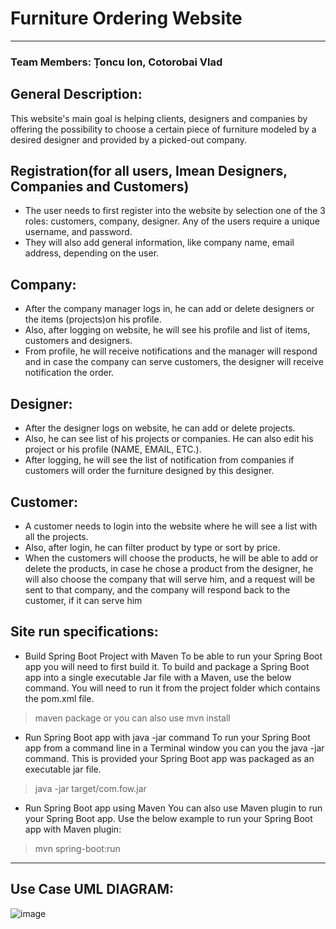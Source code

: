# Furniture Ordering Website
---
### Team Members: Țoncu Ion, Cotorobai Vlad

## General Description:

This website's main goal is helping clients, designers and companies by offering the possibility to choose
a certain piece of furniture modeled by a desired designer and provided by a picked-out company.

## Registration(for all users, Imean Designers, Companies and Customers)

* The user needs to first register into the website by selection one of the 3 roles: customers, company,
designer. Any of the users require a unique username, and password.
* They will also add general information, like company name, email address, depending on the user.

## Company:

* After the company manager logs in, he can add or delete designers or the items
(projects)on his profile.
* Also, after logging on website, he will see his profile and list of items, customers
and designers.
* From profile, he will receive notifications and the manager will respond and in
case the company can serve customers, the designer will receive notification the
order.

## Designer:

* After the designer logs on website, he can add or delete projects.
* Also, he can see list of his projects or companies. He can also edit his project or
his profile (NAME, EMAIL, ETC.).
* After logging, he will see the list of notification from companies if customers will
order the furniture designed by this designer.

## Customer:

* A customer needs to login into the website where he will see a list with all the
projects.
* Also, after login, he can filter product by type or sort by price.
* When the customers will choose the products, he will be able to add or delete the
products, in case he chose a product from the designer, he will also choose the
company that will serve him, and a request will be sent to that company, and the
company will respond back to the customer, if it can serve him

## Site run specifications:

* Build Spring Boot Project with Maven
To be able to run your Spring Boot app you will need to first build it. To build and package a Spring Boot app into a single executable Jar file with a Maven, use the below command. You will need to run it from the project folder which contains the pom.xml file.
> maven package
or you can also use
> mvn install

* Run Spring Boot app with java -jar command
To run your Spring Boot app from a command line in a Terminal window you can you the java -jar command. This is provided your Spring Boot app was packaged as an executable jar file.

> java -jar target/com.fow.jar

* Run Spring Boot app using Maven
You can also use Maven plugin to run your Spring Boot app. Use the below example to run your Spring Boot app with Maven plugin:
> mvn spring-boot:run
---
## Use Case UML DIAGRAM:
![image](https://user-images.githubusercontent.com/69470698/118040741-9f01a800-b37a-11eb-8d23-e2b00b31fa44.png)

